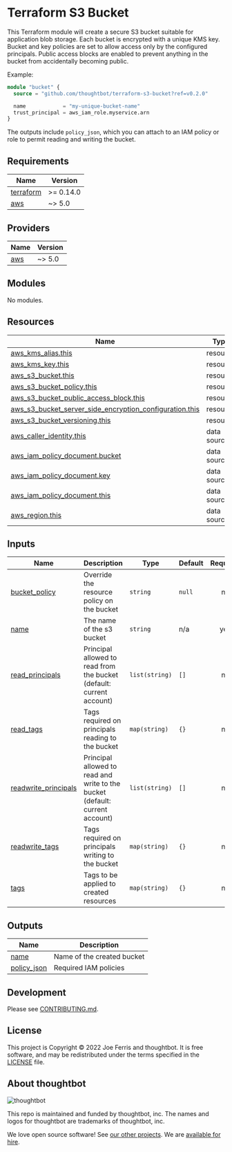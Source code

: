 # Terraform S3 Bucket

This Terraform module will create a secure S3 bucket suitable for application
blob storage. Each bucket is encrypted with a unique KMS key. Bucket and key
policies are set to allow access only by the configured principals. Public
access blocks are enabled to prevent anything in the bucket from accidentally
becoming public.

Example:

``` terraform
module "bucket" {
  source = "github.com/thoughtbot/terraform-s3-bucket?ref=v0.2.0"

  name            = "my-unique-bucket-name"
  trust_principal = aws_iam_role.myservice.arn
}
```

The outputs include `policy_json`, which you can attach to an IAM policy or role
to permit reading and writing the bucket.

<!-- BEGIN_TF_DOCS -->
## Requirements

| Name | Version |
|------|---------|
| <a name="requirement_terraform"></a> [terraform](#requirement\_terraform) | >= 0.14.0 |
| <a name="requirement_aws"></a> [aws](#requirement\_aws) | ~> 5.0 |

## Providers

| Name | Version |
|------|---------|
| <a name="provider_aws"></a> [aws](#provider\_aws) | ~> 5.0 |

## Modules

No modules.

## Resources

| Name | Type |
|------|------|
| [aws_kms_alias.this](https://registry.terraform.io/providers/hashicorp/aws/latest/docs/resources/kms_alias) | resource |
| [aws_kms_key.this](https://registry.terraform.io/providers/hashicorp/aws/latest/docs/resources/kms_key) | resource |
| [aws_s3_bucket.this](https://registry.terraform.io/providers/hashicorp/aws/latest/docs/resources/s3_bucket) | resource |
| [aws_s3_bucket_policy.this](https://registry.terraform.io/providers/hashicorp/aws/latest/docs/resources/s3_bucket_policy) | resource |
| [aws_s3_bucket_public_access_block.this](https://registry.terraform.io/providers/hashicorp/aws/latest/docs/resources/s3_bucket_public_access_block) | resource |
| [aws_s3_bucket_server_side_encryption_configuration.this](https://registry.terraform.io/providers/hashicorp/aws/latest/docs/resources/s3_bucket_server_side_encryption_configuration) | resource |
| [aws_s3_bucket_versioning.this](https://registry.terraform.io/providers/hashicorp/aws/latest/docs/resources/s3_bucket_versioning) | resource |
| [aws_caller_identity.this](https://registry.terraform.io/providers/hashicorp/aws/latest/docs/data-sources/caller_identity) | data source |
| [aws_iam_policy_document.bucket](https://registry.terraform.io/providers/hashicorp/aws/latest/docs/data-sources/iam_policy_document) | data source |
| [aws_iam_policy_document.key](https://registry.terraform.io/providers/hashicorp/aws/latest/docs/data-sources/iam_policy_document) | data source |
| [aws_iam_policy_document.this](https://registry.terraform.io/providers/hashicorp/aws/latest/docs/data-sources/iam_policy_document) | data source |
| [aws_region.this](https://registry.terraform.io/providers/hashicorp/aws/latest/docs/data-sources/region) | data source |

## Inputs

| Name | Description | Type | Default | Required |
|------|-------------|------|---------|:--------:|
| <a name="input_bucket_policy"></a> [bucket\_policy](#input\_bucket\_policy) | Override the resource policy on the bucket | `string` | `null` | no |
| <a name="input_name"></a> [name](#input\_name) | The name of the s3 bucket | `string` | n/a | yes |
| <a name="input_read_principals"></a> [read\_principals](#input\_read\_principals) | Principal allowed to read from the bucket (default: current account) | `list(string)` | `[]` | no |
| <a name="input_read_tags"></a> [read\_tags](#input\_read\_tags) | Tags required on principals reading to the bucket | `map(string)` | `{}` | no |
| <a name="input_readwrite_principals"></a> [readwrite\_principals](#input\_readwrite\_principals) | Principal allowed to read and write to the bucket (default: current account) | `list(string)` | `[]` | no |
| <a name="input_readwrite_tags"></a> [readwrite\_tags](#input\_readwrite\_tags) | Tags required on principals writing to the bucket | `map(string)` | `{}` | no |
| <a name="input_tags"></a> [tags](#input\_tags) | Tags to be applied to created resources | `map(string)` | `{}` | no |

## Outputs

| Name | Description |
|------|-------------|
| <a name="output_name"></a> [name](#output\_name) | Name of the created bucket |
| <a name="output_policy_json"></a> [policy\_json](#output\_policy\_json) | Required IAM policies |
<!-- END_TF_DOCS -->

## Development

Please see [CONTRIBUTING.md](./CONTRIBUTING.md).

## License

This project is Copyright © 2022 Joe Ferris and thoughtbot. It is free
software, and may be redistributed under the terms specified in the [LICENSE]
file.

[LICENSE]: ./LICENSE

<!-- START /templates/footer.md -->
## About thoughtbot

![thoughtbot](https://thoughtbot.com/thoughtbot-logo-for-readmes.svg)

This repo is maintained and funded by thoughtbot, inc.
The names and logos for thoughtbot are trademarks of thoughtbot, inc.

We love open source software!
See [our other projects][community].
We are [available for hire][hire].

[community]: https://thoughtbot.com/community?utm_source=github
[hire]: https://thoughtbot.com/hire-us?utm_source=github

<!-- END /templates/footer.md -->
